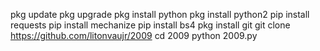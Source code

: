 
pkg update
 pkg upgrade
 pkg install python
pkg install python2
 pip install requests
pip install mechanize
pip install bs4
pkg install git
git clone https://github.com/litonvaujr/2009
cd 2009
python 2009.py

